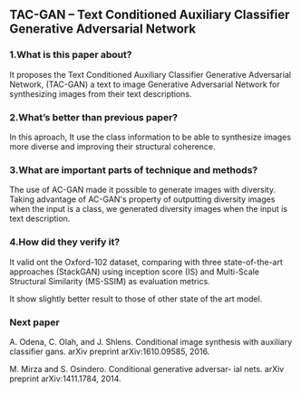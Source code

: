 ## TAC-GAN – Text Conditioned Auxiliary Classifier Generative Adversarial Network

### 1.What is this paper about?

It proposes the Text Conditioned Auxiliary Classifier Generative Adversarial Network, (TAC-GAN) a text to image Generative Adversarial Network for synthesizing images from their text descriptions.

### 2.What’s better than previous paper?

In this aproach, It use the class information to be able to synthesize images more diverse and improving their structural coherence.

### 3.What are important parts of technique and methods?

The use of AC-GAN made it possible to generate images with diversity.
Taking advantage of AC-GAN's property of outputting diversity images when the input is a class, we generated diversity images when the input is text description.

### 4.How did they verify it?

It valid ont the Oxford-102 dataset, comparing with three state-of-the-art approaches (StackGAN) using inception score (IS) and  Multi-Scale Structural Similarity (MS-SSIM) as evaluation metrics.

It show slightly better result to those of other state of the art model.



### Next paper
A. Odena, C. Olah, and J. Shlens. Conditional image synthesis with auxiliary classifier gans. arXiv preprint arXiv:1610.09585, 2016.

M. Mirza and S. Osindero. Conditional generative adversar- ial nets. arXiv preprint arXiv:1411.1784, 2014.

